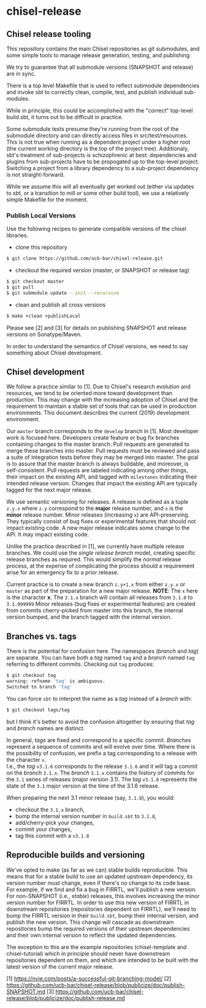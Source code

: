 # chisel-release

## Chisel release tooling
This repository contains the main Chisel repositories as git submodules, and some simple tools to manage release generation, testing, and publishing.

We try to guarantee that all submodule versions (SNAPSHOT and release) are in sync.

There is a top level Makefile that is used to reflect submodule dependencies and invoke sbt to correctly clean, compile, test, and publish individual sub-modules.

While in principle, this could be accomplished with the "correct" top-level build.sbt, it turns out to be difficult in practice.

Some submodule tests presume they're running from the root of the submodule directory and can directly access files in src/test/resources.
This is not true when running as a dependent project under a higher root (the current working directory is the top of the project tree).
Additionaly, sbt's treatment of sub-projects is schizophrenic at best: dependencies and plugins from sub-projects have to be propogated up to the top-level project.
Switching a project from a library dependency to a sub-project dependency is not straight-forward.

While we assume this will all eventually get worked out (either via updates to sbt, or a transition to mill or some other build tool), we use a relatively simple Makefile for the moment.

### Publish Local Versions
Use the following recipes to generate compatible versions of the chisel libraries.

- clone this repository
```bash
$ git clone https://github.com/ucb-bar/chisel-release.git
```
- checkout the required version (master, or SNAPSHOT or release tag)
```bash
$ git checkout master
$ git pull
$ git submodule update --init --recursive
```
- clean and publish all cross versions
```bash
$ make +clean +publishLocal
```

Please see [2] and [3] for details on publishing SNAPSHOT and release versions on Sonatype/Maven.

In order to understand the semantics of Chisel versions, we need to say something about Chisel development.

## Chisel development
We follow a practice similar to [1].
Due to Chisel's research evolution and resources, we tend to be oriented more toward development than production.
This may change with the increasing adoption of Chisel and the requirement to maintain a stable set of tools that can be used in production environments.
This document describes the current (2019) development environment.

Our `master` branch corresponds to the `develop` branch in [1].
Most developer work is focused here.
Developers create feature or bug fix branches containing changes to the master branch.
Pull requests are generated to merge these branches into master.
Pull requests must be reviewed and pass a suite of integration tests before they may be merged into master.
The goal is to assure that the master branch is always buildable, and moreover, is self-consistent.
Pull requests are labeled indicating among other things, their impact on the existing API, and tagged with `milestones` indicating their intended release version.
Changes that impact the existing API are typically tagged for the next major release.

We use semantic versioning for releases.
A release is defined as a tuple `z.y.x` where `z.y` correspond to the **major** release number, and `x` is the **minor** release number.
Minor releases (increasing `x`) are API-preserving.
They typically consist of bug fixes or experimental features that should not impact existing code.
A new major release indicates some change to the API.
It may impact existing code.

Unlike the practice described in [1], we currently have multiple release branches.
We could use the _single release branch_ model, creating specific release branches as required.
This would simplify the _normal_ release process, at the expense of complicating the process should a requirement arise for an emergency fix to a prior release.

Current practice is to create a new branch `z.y+1.x` from either `z.y.x` or `master` as part of the preparation for a new major release.
**NOTE**: The `x` here is the character **x**.
The `3.1.x` branch will contain all releases from `3.1.0` to `3.1.999999`
Minor releases (bug fixes or experimental features) are created from commits cherry-picked from master into this branch, the internal version bumped, and the branch tagged with the internal version.

## Branches vs. tags
There is the potential for confusion here.
The namespaces (_branch_ and _tag_) are separate.
You can have both a _tag_ named `tag` and a _branch_ named `tag` referring to different commits.
Checking out `tag` produces:
```bash
$ git checkout tag
warning: refname 'tag' is ambiguous.
Switched to branch 'tag'
```
You can force `sbt` to interpret the name as a _tag_ instead of a _branch_ with:
```bash
$ git checkout tags/tag
```
but I think it's better to avoid the confusion altogether by ensuring that _tag_ and _branch_ names are distinct.

In general, _tags_ are fixed and correspond to a specific commit.
_Branches_ represent a sequence of commits and will evolve over time.
Where there is the possibility of confusion, we prefix a tag corresponding to a release with the character `v`. \
I.e., the _tag_ `v3.1.6` corresponds to the release `3.1.6` and it will tag a commit on the _branch_ `3.1.x`.
The _branch_ `3.1.x` contains the history of commits for the `3.1` series of releases (major version 3.1).
The _tag_ `v3.1.6` represents the state of the `3.1` major version at the time of the 3.1.6 release.

When preparing the next 3.1 minor release (say, `3.1.8`), you would:
- checkout the `3.1.x` branch,
- bump the internal version number in `build.sbt` to `3.1.8`,
- add/cherry-pick your changes,
- commit your changes,
- tag this commit with a `v3.1.8`

## Reproducible builds and versioning
We've opted to make (as far as we can) stable builds reproducible.
This means that for a stable build to use an updated upstream dependency, its version number must change, even if there's no change to its code base.
For example, if we find and fix a bug in FIRRTL, we'll publish a new version.
For non-SNAPSHOT (i.e., _stable_) releases, this involves increasing the minor version number for FIRRTL.
In order to use this new version of FIRRTL in downstream repositories (repositories dependent on FIRRTL), we'll need to bump the FIRRTL version in their `build.sbt`, bump their internal version, and publish the new version.
This change will cascade as downstream repositories bump the required versions of their upstream dependencies and their own internal version to reflect the updated dependencies.

The exception to this are the example repositories (chisel-template and chisel-tutorial) which in principle should never have downstream repositories dependent on them, and which are intended to be built with the latest version of the current major release.

[1] https://nvie.com/posts/a-successful-git-branching-model/
[2] https://github.com/ucb-bar/chisel-release/blob/publicize/doc/publish-SNAPSHOT.md
[3] https://github.com/ucb-bar/chisel-release/blob/publicize/doc/publish-release.md